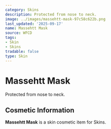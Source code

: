 ```yaml
---
category: Skins
description: Protected from nose to neck.
image: ../images/massehtt-mask-97c58c622b.png
last_updated: '2025-09-17'
name: Massehtt Mask
source: WFCD
tags:
- Skin
- Skins
tradable: false
type: Skin
---
```


# Massehtt Mask

Protected from nose to neck.

## Cosmetic Information

**Massehtt Mask** is a skin cosmetic item for Skins.

